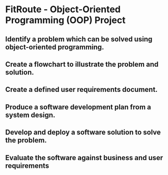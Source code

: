 # FitRoute - Object-Oriented Programming (OOP) Project

## Identify a problem which can be solved using object-oriented programming.

## Create a flowchart to illustrate the problem and solution.

## Create a defined user requirements document.

## Produce a software development plan from a system design.

## Develop and deploy a software solution to solve the problem.

## Evaluate the software against business and user requirements
